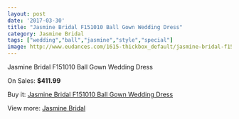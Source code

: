 ```yaml
---
layout: post
date: '2017-03-30'
title: "Jasmine Bridal F151010 Ball Gown Wedding Dress"
category: Jasmine Bridal
tags: ["wedding","ball","jasmine","style","special"]
image: http://www.eudances.com/1615-thickbox_default/jasmine-bridal-f151010-ball-gown-wedding-dress.jpg
---
```

Jasmine Bridal F151010 Ball Gown Wedding Dress

On Sales: **$411.99**
<a href="https://www.eudances.com/en/jasmine-bridal/576-jasmine-bridal-f151010-ball-gown-wedding-dress.html"><amp-img layout="responsive" width="600" height="600" src="//www.eudances.com/1615-thickbox_default/jasmine-bridal-f151010-ball-gown-wedding-dress.jpg" alt="Jasmine Bridal F151010 Ball Gown Wedding Dress 0" /></a>
<a href="https://www.eudances.com/en/jasmine-bridal/576-jasmine-bridal-f151010-ball-gown-wedding-dress.html"><amp-img layout="responsive" width="600" height="600" src="//www.eudances.com/1616-thickbox_default/jasmine-bridal-f151010-ball-gown-wedding-dress.jpg" alt="Jasmine Bridal F151010 Ball Gown Wedding Dress 1" /></a>

Buy it: [Jasmine Bridal F151010 Ball Gown Wedding Dress](https://www.eudances.com/en/jasmine-bridal/576-jasmine-bridal-f151010-ball-gown-wedding-dress.html "Jasmine Bridal F151010 Ball Gown Wedding Dress")

View more: [Jasmine Bridal](https://www.eudances.com/en/6-jasmine-bridal "Jasmine Bridal")